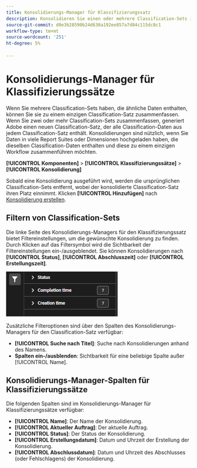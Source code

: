 ```yaml
---
title: Konsolidierungs-Manager für Klassifizierungssatz
description: Konsolidieren Sie einen oder mehrere Classification-Sets in einem einzigen Classification-Satz.
source-git-commit: d0e3b28590b24d630a192ee857a7d84c115dc8c1
workflow-type: tm+mt
source-wordcount: '251'
ht-degree: 5%

---
```


# Konsolidierungs-Manager für Klassifizierungssätze

Wenn Sie mehrere Classification-Sets haben, die ähnliche Daten enthalten, können Sie sie zu einem einzigen Classification-Satz zusammenfassen. Wenn Sie zwei oder mehr Classification-Sets zusammenfassen, generiert Adobe einen neuen Classification-Satz, der alle Classification-Daten aus jedem Classification-Satz enthält. Konsolidierungen sind nützlich, wenn Sie Daten in viele Report Suites oder Dimensionen hochgeladen haben, die dieselben Classification-Daten enthalten und diese zu einem einzigen Workflow zusammenführen möchten.

**[!UICONTROL Komponenten]** > **[!UICONTROL Klassifizierungssätze]** > **[!UICONTROL Konsolidierung]**

Sobald eine Konsolidierung ausgeführt wird, werden die ursprünglichen Classification-Sets entfernt, wobei der konsolidierte Classification-Satz ihren Platz einnimmt. Klicken **[!UICONTROL Hinzufügen]** nach [Konsolidierung erstellen](process.md).

## Filtern von Classification-Sets

Die linke Seite des Konsolidierungs-Managers für den Klassifizierungssatz bietet Filtereinstellungen, um die gewünschte Konsolidierung zu finden. Durch Klicken auf das Filtersymbol wird die Sichtbarkeit der Filtereinstellungen ein-/ausgeblendet. Sie können Konsolidierungen nach **[!UICONTROL Status]**, **[!UICONTROL Abschlusszeit]** oder **[!UICONTROL Erstellungszeit]**.

![Konsolidierungsfilter für Klassifizierungssätze](../../assets/classification-set-consolidation-filters.png)

Zusätzliche Filteroptionen sind über den Spalten des Konsolidierungs-Managers für den Classification-Satz verfügbar:

* **[!UICONTROL Suche nach Titel]**: Suche nach Konsolidierungen anhand des Namens.
* **Spalten ein-/ausblenden**: Sichtbarkeit für eine beliebige Spalte außer [!UICONTROL Name].

## Konsolidierungs-Manager-Spalten für Klassifizierungssätze

Die folgenden Spalten sind im Konsolidierungs-Manager für Klassifizierungssätze verfügbar:

* **[!UICONTROL Name]**: Der Name der Konsolidierung.
* **[!UICONTROL Aktueller Auftrag]**: Der aktuelle Auftrag. <!-- todo: better description -->
* **[!UICONTROL Status]**: Der Status der Konsolidierung. <!-- todo: get list of possible statuses -->
* **[!UICONTROL Erstellungsdatum]**: Datum und Uhrzeit der Erstellung der Konsolidierung.
* **[!UICONTROL Abschlussdatum]**: Datum und Uhrzeit des Abschlusses (oder Fehlschlagens) der Konsolidierung.
